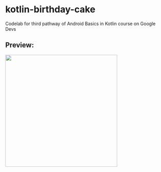 # kotlin-birthday-cake
 Codelab for third pathway of Android Basics in Kotlin course on Google Devs

## Preview:
<img src="https://files.catbox.moe/mve2lu.jpg" width="350">
